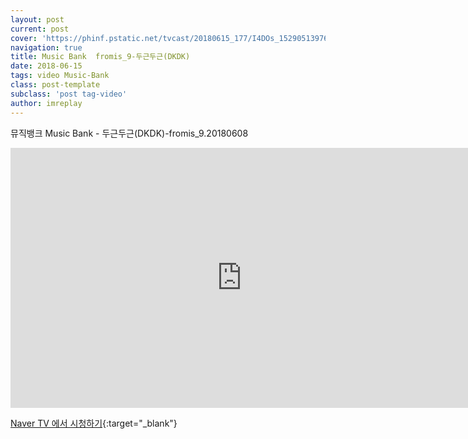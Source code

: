 ```yaml
---
layout: post
current: post
cover: 'https://phinf.pstatic.net/tvcast/20180615_177/I4DOs_1529051397621wMpPP_PNG/1SwMt2ahPKeE.png'
navigation: true
title: Music Bank  fromis_9-두근두근(DKDK)
date: 2018-06-15
tags: video Music-Bank
class: post-template
subclass: 'post tag-video'
author: imreplay
---
```



뮤직뱅크 Music Bank - 두근두근(DKDK)-fromis_9.20180608

<iframe src='https://serviceapi.rmcnmv.naver.com/flash/outKeyPlayer.nhn?vid=BA59F1A718F3FC1C1928B9F35E9BB7398AFC&outKey=V1262031f2c1c3fe1aa8b6804e0394bc703a0554db572c94be09f6804e0394bc703a0&controlBarMovable=true&jsCallable=true&isAutoPlay=false&skinName=tvcast_white' frameborder='no' scrolling='no' marginwidth='0' marginheight='0' WIDTH='740' HEIGHT='416' allow='autoplay' allowfullscreen></iframe>

[Naver TV 에서 시청하기](https://tv.naver.com/v/3413128){:target="_blank"}

